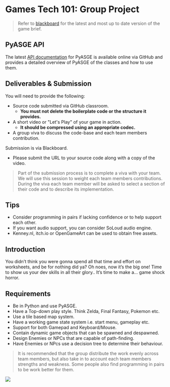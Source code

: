 # Games Tech 101: Group Project
 
> Refer to [blackboard](https://blackboard.uwe.ac.uk) for the latest and most
> up to date version of the game brief.


## PyASGE API

The latest [API documentation](https://huxyuk.github.io/pyasge/) for PyASGE is 
available online via GitHub and provides a detailed overview of PyASGE of the
classes and how to use them. 


## Deliverables & Submission

You will need to provide the following:

- Source code submitted via GitHub classroom.
  - **You must not delete the boilerplate code or the structure it provides.**
- A short video or "Let's Play" of your game in action.
  - **It should be compressed using an appropriate codec.**
- A group viva to discuss the code-base and each team members contribution.
  
Submission is via Blackboard.
- Please submit the URL to your source code along with a copy of the video.

> Part of the submission process is to complete a viva with your team. We will use
> this session to weight each team members contributions. During the viva each team
> member will be asked to select a section of their code and to describe its
> implementation.


## Tips 
- Consider programming in pairs if lacking confidence or to help support each other. 
- If you want audio support, you can consider SoLoud audio engine. 
- Kenney.nl, itch.io or OpenGameArt can be used to obtain free assets.


## Introduction 
You didn’t think you were gonna spend all that time and effort on worksheets, and be 
for nothing did ya? Oh noes, now it’s the big one! Time to show us your dev skills in 
all their glory.. It’s time to make a… game shock horror.

## Requirements

- Be in Python and use PyASGE. 
- Have a Top-down play style. Think Zelda, Final Fantasy, Pokemon etc. 
- Use a tile based map system. 
- Have a working game state system i.e. start menu, gameplay etc. 
- Support for both Gamepad and Keyboard/Mouse.
- Contain dynamic game objects that can be spawned and despawned. 
- Design Enemies or NPCs that are capable of path-finding.
- Have Enemies or NPcs use a decision tree to determine their behaviour. 
  
>It is recommended that the group distribute the
work evenly across team members, but also take in to account each team members strengths and weakness. Some people also
find programming in pairs to be work better for them.
 
![](https://external-content.duckduckgo.com/iu/?u=https%3A%2F%2Fi.ytimg.com%2Fvi%2FkVM-hAOqAx4%2Fmaxresdefault.jpg&f=1&nofb=1)
